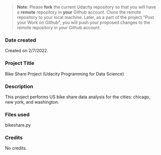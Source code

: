 >**Note**: Please **fork** the current Udacity repository so that you will have a **remote** repository in **your** Github account. Clone the remote repository to your local machine. Later, as a part of the project "Post your Work on Github", you will push your proposed changes to the remote repository in your Github account.

### Date created
Created on 2/7/2022.

### Project Title
Bike Share Project (Udacity Programming for Data Science)

### Description
This project performs US bike share data analysis for the cities: chicago, new york, and washington.

### Files used
bikeshare.py

### Credits
No credits.
